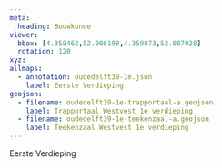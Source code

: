 ```yaml
---
meta:
  heading: Bouwkunde
viewer:
  bbox: [4.358462,52.006198,4.359873,52.007028]
  rotation: 120
xyz:
allmaps:
  - annotation: oudedelft39-1e.json
    label: Eerste Verdieping
geojson:
  - filename: oudedelft39-1e-trapportaal-a.geojson
    label: Trapportaal Westvest 1e verdieping
  - filename: oudedelft39-1e-teekenzaal-a.geojson
    label: Teekenzaal Westvest 1e verdieping
---
```

Eerste Verdieping
